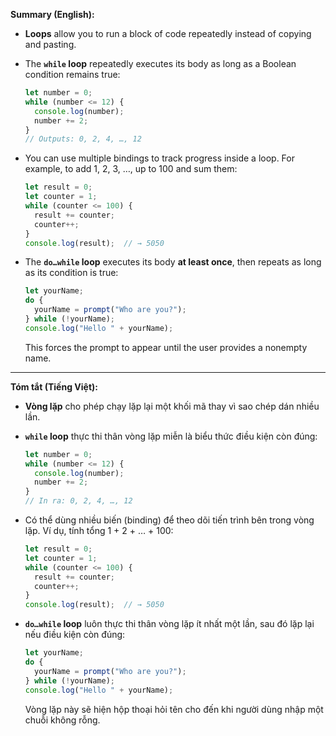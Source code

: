 **Summary (English):**

* **Loops** allow you to run a block of code repeatedly instead of copying and pasting.
* The **`while` loop** repeatedly executes its body as long as a Boolean condition remains true:

  ```js
  let number = 0;
  while (number <= 12) {
    console.log(number);
    number += 2;
  }
  // Outputs: 0, 2, 4, …, 12
  ```
* You can use multiple bindings to track progress inside a loop. For example, to add 1, 2, 3, …, up to 100 and sum them:

  ```js
  let result = 0;
  let counter = 1;
  while (counter <= 100) {
    result += counter;
    counter++;
  }
  console.log(result);  // → 5050
  ```
* The **`do…while` loop** executes its body **at least once**, then repeats as long as its condition is true:

  ```js
  let yourName;
  do {
    yourName = prompt("Who are you?");
  } while (!yourName);
  console.log("Hello " + yourName);
  ```

  This forces the prompt to appear until the user provides a nonempty name.

---

**Tóm tắt (Tiếng Việt):**

* **Vòng lặp** cho phép chạy lặp lại một khối mã thay vì sao chép dán nhiều lần.
* **`while` loop** thực thi thân vòng lặp miễn là biểu thức điều kiện còn đúng:

  ```js
  let number = 0;
  while (number <= 12) {
    console.log(number);
    number += 2;
  }
  // In ra: 0, 2, 4, …, 12
  ```
* Có thể dùng nhiều biến (binding) để theo dõi tiến trình bên trong vòng lặp. Ví dụ, tính tổng 1 + 2 + … + 100:

  ```js
  let result = 0;
  let counter = 1;
  while (counter <= 100) {
    result += counter;
    counter++;
  }
  console.log(result);  // → 5050
  ```
* **`do…while` loop** luôn thực thi thân vòng lặp ít nhất một lần, sau đó lặp lại nếu điều kiện còn đúng:

  ```js
  let yourName;
  do {
    yourName = prompt("Who are you?");
  } while (!yourName);
  console.log("Hello " + yourName);
  ```

  Vòng lặp này sẽ hiện hộp thoại hỏi tên cho đến khi người dùng nhập một chuỗi không rỗng.
